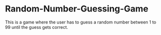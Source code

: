 # Random-Number-Guessing-Game
This is a game where the user has to guess a random number between 1 to 99 until the guess gets correct.
